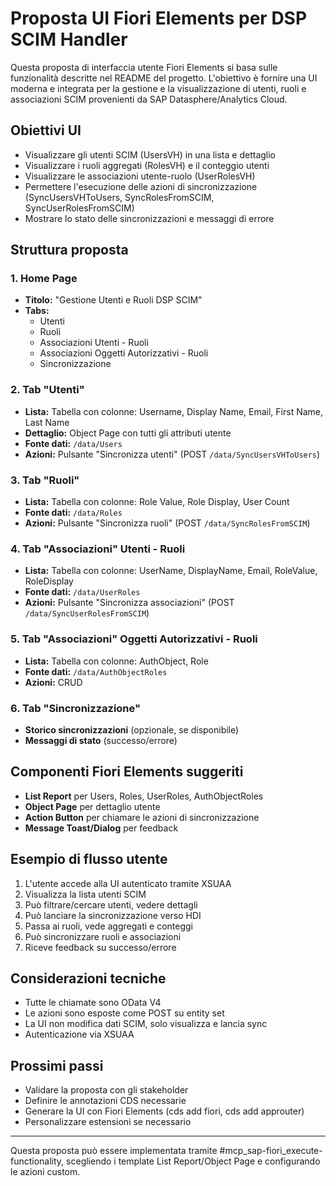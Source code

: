 # Proposta UI Fiori Elements per DSP SCIM Handler

Questa proposta di interfaccia utente Fiori Elements si basa sulle funzionalità descritte nel README del progetto. L'obiettivo è fornire una UI moderna e integrata per la gestione e la visualizzazione di utenti, ruoli e associazioni SCIM provenienti da SAP Datasphere/Analytics Cloud.

## Obiettivi UI
- Visualizzare gli utenti SCIM (UsersVH) in una lista e dettaglio
- Visualizzare i ruoli aggregati (RolesVH) e il conteggio utenti
- Visualizzare le associazioni utente-ruolo (UserRolesVH)
- Permettere l'esecuzione delle azioni di sincronizzazione (SyncUsersVHToUsers, SyncRolesFromSCIM, SyncUserRolesFromSCIM)
- Mostrare lo stato delle sincronizzazioni e messaggi di errore

## Struttura proposta

### 1. Home Page
- **Titolo:** "Gestione Utenti e Ruoli DSP SCIM"
- **Tabs:**
  - Utenti
  - Ruoli
  - Associazioni Utenti - Ruoli
  - Associazioni Oggetti Autorizzativi - Ruoli
  - Sincronizzazione

### 2. Tab "Utenti"
- **Lista:** Tabella con colonne: Username, Display Name, Email, First Name, Last Name
- **Dettaglio:** Object Page con tutti gli attributi utente
- **Fonte dati:** `/data/Users`
- **Azioni:** Pulsante "Sincronizza utenti" (POST `/data/SyncUsersVHToUsers`)

### 3. Tab "Ruoli"
- **Lista:** Tabella con colonne: Role Value, Role Display, User Count
- **Fonte dati:** `/data/Roles`
- **Azioni:** Pulsante "Sincronizza ruoli" (POST `/data/SyncRolesFromSCIM`)

### 4. Tab "Associazioni" Utenti - Ruoli
- **Lista:** Tabella con colonne: UserName, DisplayName, Email, RoleValue, RoleDisplay
- **Fonte dati:** `/data/UserRoles`
- **Azioni:** Pulsante "Sincronizza associazioni" (POST `/data/SyncUserRolesFromSCIM`)

### 5. Tab "Associazioni" Oggetti Autorizzativi - Ruoli
- **Lista:** Tabella con colonne: AuthObject, Role
- **Fonte dati:** `/data/AuthObjectRoles`
- **Azioni:**  CRUD

### 6. Tab "Sincronizzazione"
- **Storico sincronizzazioni** (opzionale, se disponibile)
- **Messaggi di stato** (successo/errore)

## Componenti Fiori Elements suggeriti
- **List Report** per Users, Roles, UserRoles, AuthObjectRoles
- **Object Page** per dettaglio utente
- **Action Button** per chiamare le azioni di sincronizzazione
- **Message Toast/Dialog** per feedback

## Esempio di flusso utente
1. L'utente accede alla UI autenticato tramite XSUAA
2. Visualizza la lista utenti SCIM 
3. Può filtrare/cercare utenti, vedere dettagli
4. Può lanciare la sincronizzazione verso HDI
5. Passa ai ruoli, vede aggregati e conteggi
6. Può sincronizzare ruoli e associazioni
7. Riceve feedback su successo/errore

## Considerazioni tecniche
- Tutte le chiamate sono OData V4
- Le azioni sono esposte come POST su entity set
- La UI non modifica dati SCIM, solo visualizza e lancia sync
- Autenticazione via XSUAA

## Prossimi passi
- Validare la proposta con gli stakeholder
- Definire le annotazioni CDS necessarie
- Generare la UI con Fiori Elements (cds add fiori, cds add approuter)
- Personalizzare estensioni se necessario

---

Questa proposta può essere implementata tramite #mcp_sap-fiori_execute-functionality, scegliendo i template List Report/Object Page e configurando le azioni custom.
